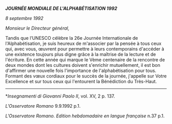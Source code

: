 ***JOURNÉE MONDIALE DE L'ALPHABÉTISATION 1992***

*8 septembre 1992*

*Monsieur le Directeur général,*

Tandis que l’UNESCO célèbre la 26e Journée Internationale de l'Alphabétisation, je suis heureux de m'associer par la pensée à tous ceux qui, avec vous, œuvrent pour permettre à leurs contemporains d'accéder à une existence toujours plus digne grâce à la maîtrise de la lecture et de l'écriture. En cette année qui marque le Vème centenaire de la rencontre de deux mondes dont les cultures doivent s'enrichir mutuellement, il est bon d'affirmer une nouvelle fois l'importance de l'alphabétisation pour tous. Formant des vœux cordiaux pour le succès de la journée, j'appelle sur Votre Excellence et sur tous ceux qui l'entourent la Bénédiction du Très-Haut.

* * *

**Insegnamenti di Giovanni Paolo II*, vol. XV, 2 p. 137.

*L'Osservatore Romano* 9.9.1992 p.1.

*L'Osservatore Romano. Edition hebdomadaire en langue française* n.37 p.1.